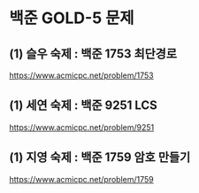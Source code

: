 # 백준 GOLD-5 문제

## (1) 슬우 숙제 : 백준 1753 최단경로
https://www.acmicpc.net/problem/1753

## (1) 세연 숙제 : 백준 9251 LCS 
https://www.acmicpc.net/problem/9251

## (1) 지영 숙제 : 백준 1759 암호 만들기 
https://www.acmicpc.net/problem/1759

